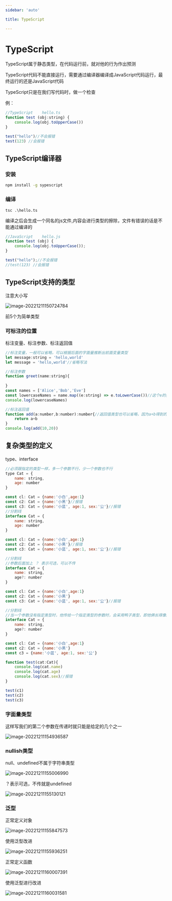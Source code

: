 ```yaml
---
sidebar: 'auto'

title: TypeScript

---
```

# TypeScript

TypeScript属于静态类型，在代码运行前，就对他的行为作出预测

TypeScript代码不能直接运行，需要通过编译器编译成JavaScript代码运行，最终运行的还是JavaScript代码

TypeScript只是在我们写代码时，做一个检查

例：

~~~JavaScript
//TypeScript	hello.ts
function test (obj:string) {
    console.log(obj.toUpperCase())
}

test("hello")//不会报错
test(123) //会报错
~~~

## TypeScript编译器

### 安装

```cmd
npm install -g sypescript
```

### 编译

```
tsc .\hello.ts
```

编译之后会生成一个同名的js文件,内容会进行类型的擦除，文件有错误的话是不能通过编译的

~~~JavaScript
//JavaScript	hello.js
function test (obj) {
    console.log(obj.toUpperCase());
}

test("hello");//不会报错
//test(123) //会报错
~~~

## TypeScript支持的类型

注意大小写

![image-20221211150724784](./img/image-20221211150724784.png)

前5个为简单类型

### **可标注的位置**

标注变量、标注参数、标注返回值

~~~JavaScript
//标注变量，一般可以省略，可以根据后面的字面量推断出前面变量类型
let message:string = 'hello,world'
let message = 'hello,world'//省略写法

//标注参数
function greet(name:string){
    
}
const names = ['Alice','Bob','Eve']
const lowercaseNames = name.map((e:string) => e.toLowerCase())//这个e的类型也可以省略，name里的参数只有string
console.log(lowercaseNames)

//标注返回值
function add(a:number,b:number):number{//返回值类型也可以省略，因为a+b得到的肯定是数字类型
    return a+b
}
console.log(add(10,20))
~~~

## 复杂类型的定义

type、interface

~~~javascript
//必须跟指定的类型一样，多一个参数不行，少一个参数也不行
type Cat = {
    name: string,
    age: number
}

const cl: Cat = {name:'小白',age:1}
const c2: Cat = {name:'小黑'}//报错
const c3: Cat = {name:'小蓝', age:1, sex:'公'}//报错
//分割线
interface Cat = {
    name: string,
    age: number
}

const cl: Cat = {name:'小白',age:1}
const c2: Cat = {name:'小黑'}//报错
const c3: Cat = {name:'小蓝', age:1, sex:'公'}//报错

//分割线
//参数后面加上 ？ 表示可选，可以不传
interface Cat = {
    name: string,
    age?: number
}

const cl: Cat = {name:'小白',age:1}
const c2: Cat = {name:'小黑'}
const c3: Cat = {name:'小蓝', age:1, sex:'公'}//报错

//分割线
//当一个参数没有指定类型时，他传给一个指定类型的参数时，会采用鸭子类型，即他俩长得像就可以赋值
interface Cat = {
    name: string,
    age?: number
}

const cl: Cat = {name:'小白',age:1}
const c2: Cat = {name:'小黑'}
const c3 = {name:'小蓝', age:1, sex:'公'}

function test(cat:Cat){
    console.log(cat.name)
    console.log(cat.age)
    console.log(cat.sex)//报错
}

test(c1)
test(c2)
test(c3)
~~~



### 字面量类型

这样写我们的第二个参数在传递时就只能是给定的几个之一

![image-20221211154936587](./img/image-20221211154936587.png)



### nullish类型

null、undefined不属于字符串类型

![image-20221211155006990](./img/image-20221211155006990.png)

？表示可选，不传就是undefined

![image-20221211155130121](./img/image-20221211155130121.png)

### 泛型

正常定义对象

![image-20221211155847573](./img/image-20221211155847573.png)

使用泛型改进

![image-20221211155936251](./img/image-20221211155936251.png)

正常定义函数

![image-20221211160007391](./img/image-20221211160007391.png)

使用泛型进行改进

![image-20221211160031581](./img/image-20221211160031581.png)
